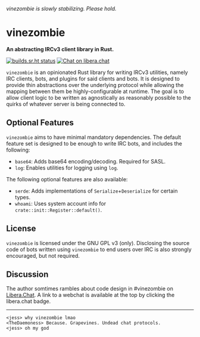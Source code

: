 *vinezombie is slowly stabilizing. Please hold.*

# vinezombie

**An abstracting IRCv3 client library in Rust.**

[![builds.sr.ht status](https://builds.sr.ht/~daemoness/vinezombie/.svg)](https://builds.sr.ht/~daemoness/vinezombie/?)
[![Chat on libera.chat](https://img.shields.io/badge/libera.chat-%23vinezombie-blueviolet)](https://web.libera.chat/gamja/?channel=#vinezombie)

`vinezombie` is an opinionated Rust library for writing IRCv3 utilities,
namely IRC clients, bots, and plugins for said clients and bots.
It is designed to provide thin abstractions over the underlying protocol
while allowing the mapping between them be highly-configurable at runtime.
The goal is to allow client logic to be written as agnostically as reasonably
possible to the quirks of whatever server is being connected to.

## Optional Features

`vinezombie` aims to have minimal mandatory dependencies.
The default feature set is designed to be enough to write IRC bots,
and includes the following:

* `base64`: Adds base64 encoding/decoding. Required for SASL.
* `log`: Enables utilities for logging using `log`.

The following optional features are also available:

* `serde`: Adds implementations of `Serialize`+`Deserialize` for certain types.
* `whoami`: Uses system account info for `crate::init::Register::default()`.

## License

`vinezombie` is licensed under the GNU GPL v3 (only).
Disclosing the source code of bots written using `vinezombie` to
end users over IRC is also strongly encouraged, but not required.

## Discussion

The author somtimes rambles about code design in #vinezombie on
[Libera.Chat](ircs://irc.libera.chat/#vinezombie).
A link to a webchat is available at the top by clicking the libera.chat badge.

---

```
<jess> why vinezombie lmao
<TheDaemoness> Because. Grapevines. Undead chat protocols.
<jess> oh my god
```

